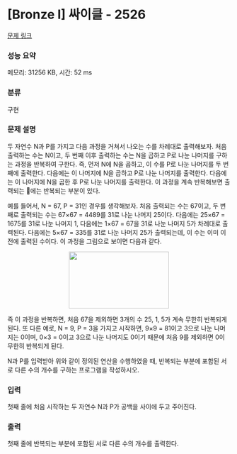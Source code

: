 # [Bronze I] 싸이클 - 2526 

[문제 링크](https://www.acmicpc.net/problem/2526) 

### 성능 요약

메모리: 31256 KB, 시간: 52 ms

### 분류

구현

### 문제 설명

<p>두 자연수 N과 P를 가지고  다음 과정을 거쳐서 나오는 수를 차례대로 출력해보자. 처음 출력하는 수는 N이고, 두 번째 이후 출력하는 수는 N을 곱하고 P로 나눈 나머지를 구하는 과정을 반복하여 구한다. 즉, 먼저 N에 N을 곱하고, 이 수를 P로 나눈 나머지를 두 번째에 출력한다. 다음에는 이 나머지에 N을 곱하고 P로 나눈 나머지를 출력한다. 다음에는 이 나머지에 N을 곱한 후 P로 나눈 나머지를 출력한다. 이 과정을 계속 반복해보면 출력되는 에는 반복되는 부분이 있다. </p>

<p>예를 들어서, N = 67, P = 31인 경우를 생각해보자. 처음 출력되는 수는 67이고, 두 번째로 출력되는 수는 67×67 = 4489를 31로 나눈 나머지 25이다. 다음에는 25×67 = 1675를 31로 나눈 나머지 1, 다음에는 1×67 = 67을 31로 나눈 나머지 5가 차례대로 출력된다. 다음에는 5×67 = 335를 31로 나눈 나머지 25가 출력되는데, 이 수는 이미 이전에 출력된 수이다. 이 과정을 그림으로 보이면 다음과 같다.</p>

<p style="text-align: center;"><img alt="" src="" style="width: 226px; height: 128px;"></p>

<p>즉 이 과정을 반복하면, 처음 67을 제외하면 3개의 수 25, 1, 5가 계속 무한히 반복되게 된다.   또 다른 예로, N = 9, P = 3을 가지고 시작하면, 9×9 = 81이고 3으로 나눈 나머지는 0이며, 0×3 = 0이고 3으로 나눈 나머지도 0이기 때문에 처음 9를 제외하면 0이 무한히 반복되게 된다. </p>

<p>N과 P를 입력받아 위와 같이 정의된 연산을 수행하였을 때,  반복되는 부분에 포함된 서로 다른 수의 개수를 구하는 프로그램을 작성하시오.</p>

### 입력 

 <p>첫째 줄에 처음 시작하는 두 자연수 N과 P가 공백을 사이에 두고 주어진다.</p>

### 출력 

 <p>첫째 줄에 반복되는 부분에 포함된 서로 다른 수의 개수를 출력한다.</p>

